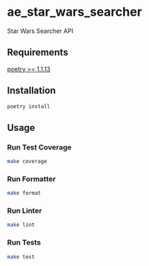 # ae_star_wars_searcher

Star Wars Searcher API

## Requirements

[poetry >= 1.1.13](https://python-poetry.org/docs/#installation)

## Installation 

```sh
poetry install
```

## Usage

### Run Test Coverage

```sh
make coverage
```

### Run Formatter

```sh
make format
```

### Run Linter

```sh
make lint
```

### Run Tests

```sh
make test
```